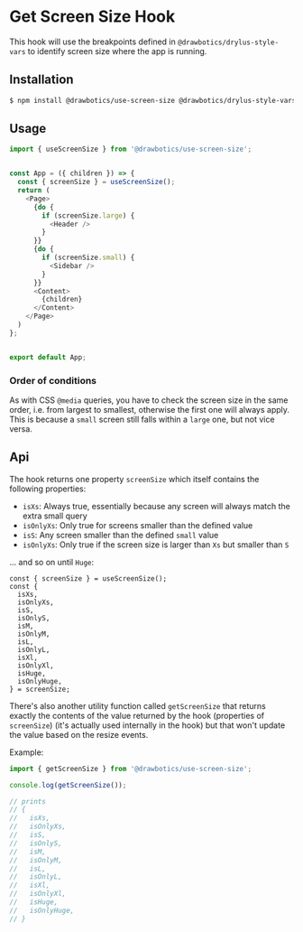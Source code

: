 # Get Screen Size Hook

This hook will use the breakpoints defined in `@drawbotics/drylus-style-vars` to identify screen size where the app is running.

## Installation

```bash
$ npm install @drawbotics/use-screen-size @drawbotics/drylus-style-vars
```

## Usage

```js
import { useScreenSize } from '@drawbotics/use-screen-size';


const App = ({ children }) => {
  const { screenSize } = useScreenSize();
  return (
    <Page>
      {do {
        if (screenSize.large) {
          <Header />
        }
      }}
      {do {
        if (screenSize.small) {
          <Sidebar />
        }
      }}
      <Content>
        {children}
      </Content>
    </Page>
  )
};


export default App;
```

### Order of conditions
As with CSS `@media` queries, you have to check the screen size in the same order, i.e. from largest to smallest, otherwise the first one will always apply. This is because a `small` screen still falls within a `large` one, but not vice versa.

## Api

The hook returns one property `screenSize` which itself contains the following properties:
- `isXs`: Always true, essentially because any screen will always match the extra small query
- `isOnlyXs`: Only true for screens smaller than the defined value
- `isS`: Any screen smaller than the defined `small` value
- `isOnlyXs`: Only true if the screen size is larger than `Xs` but smaller than `S`

... and so on until `Huge`:
```
const { screenSize } = useScreenSize();
const {
  isXs,
  isOnlyXs,
  isS,
  isOnlyS,
  isM,
  isOnlyM,
  isL,
  isOnlyL,
  isXl,
  isOnlyXl,
  isHuge,
  isOnlyHuge,
} = screenSize;
```

There's also another utility function called `getScreenSize` that returns exactly the contents of the value returned by the hook (properties of `screenSize`) (it's actually used internally in the hook) but that won't update the value based on the resize events.

Example:

```js
import { getScreenSize } from '@drawbotics/use-screen-size';

console.log(getScreenSize());

// prints
// {
//   isXs,
//   isOnlyXs,
//   isS,
//   isOnlyS,
//   isM,
//   isOnlyM,
//   isL,
//   isOnlyL,
//   isXl,
//   isOnlyXl,
//   isHuge,
//   isOnlyHuge,
// }
```